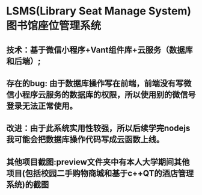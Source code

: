 # LSMS(Library Seat Manage System)图书馆座位管理系统
## 技术：基于微信小程序+Vant组件库+云服务（数据库和后端）;
## 存在的bug: 由于数据库操作写在前端，前端没有写微信小程序云服务的数据库的权限，所以使用别的微信号登录无法正常使用。
## 改进：由于此系统实用性较强，所以后续学完nodejs我可能会把数据库操作代码写成云函数上线。
## 其他项目截图:preview文件夹中有本人大学期间其他项目(包括校园二手购物商城和基于c++QT的酒店管理系统)的截图
